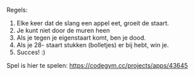 Regels:
1) Elke keer dat de slang een appel eet, groeit de staart.
2) Je kunt niet door de muren heen
3) Als je tegen je eigenstaart komt, ben je dood.
4) Als je 28- staart stukken (bolletjes) er bij hebt, win je.
5) Succes! :)

Spel is hier te spelen: https://codegym.cc/projects/apps/43645
